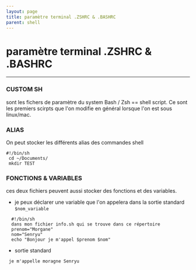 ```yaml
---
layout: page
title: paramètre terminal .ZSHRC & .BASHRC
parent: shell
---
```


# paramètre terminal .ZSHRC & .BASHRC

----
### CUSTOM SH
sont les fichers de paramètre du system Bash / Zsh == shell script. Ce sont les premiers scirpts que l'on modifie en général lorsque l'on est sous linux/mac.

### ALIAS
On peut stocker les différents alias des commandes shell
```shell
#!/bin/sh
 cd ~/Documents/
 mkdir TEST

```

### FONCTIONS & VARIABLES
ces deux fichiers peuvent aussi stocker des fonctions et des variables.
 * je peux déclarer une variable que l'on appelera dans la sortie standard `$nom_variable`
```shell
  #!/bin/sh
  dans mon fichier info.sh qui se trouve dans ce répertoire
  prenom="Morgane"
  nom="Senryu"
  echo "Bonjour je m'appel $prenom $nom"
```

* sortie standard
```
 je m'appelle moragne Senryu
```
